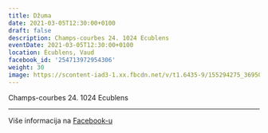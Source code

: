 ```yaml
---
title: Džuma
date: 2021-03-05T12:30:00+0100
draft: false
description: Champs-courbes 24. 1024 Ecublens
eventDate: 2021-03-05T12:30:00+0100
location: Écublens, Vaud
facebook_id: '254713972954306'
weight: 30
image: https://scontent-iad3-1.xx.fbcdn.net/v/t1.6435-9/155294275_3695079563921169_4909597834044538694_n.jpg?_nc_cat=101&ccb=1-7&_nc_sid=9e60e4&_nc_ohc=4PKLoxVFuI0Q7kNvwE6Wx4-&_nc_oc=Adk0JvmjVUdzGDUYIQhHeEQodpTcn_kbgB92rc4QztTJbQK6eTxH9972YTenw0Q6ayA&_nc_zt=23&_nc_ht=scontent-iad3-1.xx&edm=ABTKTjYEAAAA&_nc_gid=YkpYxBYQPCxb0MOi2U5AOw&oh=00_AfXmyDXghy8eHxFGNfSbOcCtA7Kiady7rjHMv4UwNqVRiQ&oe=68B8E8DB
---
```


Champs-courbes 24. 1024 Ecublens

---

Više informacija na [Facebook-u](https://facebook.com/events/254713972954306)